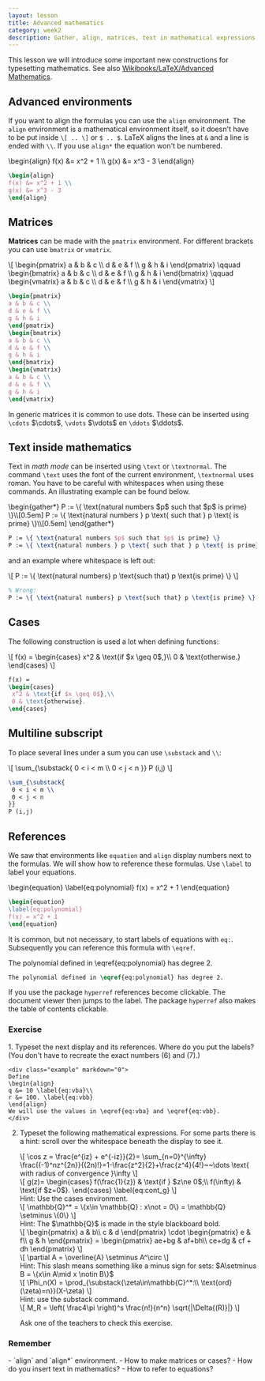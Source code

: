 ```yaml
---
layout: lesson
title: Advanced mathematics
category: week2
description: Gather, align, matrices, text in mathematical expressions, cases, multiline subscripts, references.
---
```

This lesson we will introduce some important new constructions for
typesetting mathematics.
See also [Wikibooks/LaTeX/Advanced Mathematics](https://en.wikibooks.org/wiki/LaTeX/Advanced_Mathematics).

Advanced environments
---------------------
If you want to align the formulas you can use the `align` environment.
The `align` environment is a mathematical environment itself, so it
doesn't have to be put inside `\[ .. \]` or `$ .. $`.
LaTeX aligns the lines at `&` and a line is ended with `\\`.
If you use `align*` the equation won't be numbered.

<div class="example" markdown="0">
\begin{align}
f(x) &= x^2 + 1 \\
g(x) &= x^3 - 3
\end{align}
</div>

```latex
\begin{align}
f(x) &= x^2 + 1 \\
g(x) &= x^3 - 3
\end{align}
```

Matrices
--------

**Matrices** can be made with the `pmatrix` environment. For different
brackets you can use `bmatrix` or `vmatrix`.

<div class="example" markdown="0">
\[
\begin{pmatrix}
a & b & c \\
d & e & f \\
g & h & i
\end{pmatrix}
\qquad
\begin{bmatrix}
a & b & c \\
d & e & f \\
g & h & i
\end{bmatrix}
\qquad
\begin{vmatrix}
a & b & c \\
d & e & f \\
g & h & i
\end{vmatrix}
\]
</div>

```latex
\begin{pmatrix}
a & b & c \\
d & e & f \\
g & h & i
\end{pmatrix}
\begin{bmatrix}
a & b & c \\
d & e & f \\
g & h & i
\end{bmatrix}
\begin{vmatrix}
a & b & c \\
d & e & f \\
g & h & i
\end{vmatrix}
```

In generic matrices it is common to use dots. These can be inserted
using `\cdots` \$\cdots\$, `\vdots` \$\vdots\$ en `\ddots`
\$\ddots\$.

Text inside mathematics
-----------------------

Text in *math mode* can be inserted using `\text` or `\textnormal`. The
command `\text` uses the font of the current environment, `\textnormal`
uses roman. You have to be careful with whitespaces when using these
commands. An illustrating example can be found below.

<div class="example" markdown="0">
\begin{gather*}
P := \{ \text{natural numbers $p$ such that $p$ is prime}
\}\\[0.5em]
P := \{ \text{natural numbers } p \text{ such that } p \text{ is
prime} \}\\[0.5em]
\end{gather*}
</div>

```latex
P := \{ \text{natural numbers $p$ such that $p$ is prime} \}
P := \{ \text{natural numbers } p \text{ such that } p \text{ is prime} \}
```

and an example where whitespace is left out:

<div class="example" markdown="0">
\[
P := \{ \text{natural numbers} p \text{such that} p \text{is prime}
\}
\]
</div>

```latex
% Wrong:
P := \{ \text{natural numbers} p \text{such that} p \text{is prime} \}
```

Cases
-----

The following construction is used a lot when defining functions:

<div class="example" markdown="0">
\[
f(x) =
\begin{cases}
 x^2 & \text{if $x \geq 0$,}\\
 0 & \text{otherwise.}
\end{cases}
\]
</div>

```latex
f(x) =
\begin{cases}
 x^2 & \text{if $x \geq 0$},\\
 0 & \text{otherwise}.
\end{cases}
```

Multiline subscript
-------------------

To place several lines under a sum you can use `\substack` and `\\`:

<div class="example" markdown="0">
\[
\sum_{\substack{
 0 < i < m \\
 0 < j < n
}}
P (i,j)
\]
</div>

```latex
\sum_{\substack{
 0 < i < m \\
 0 < j < n
}}
P (i,j)
```

References
----------

We saw that environments like `equation` and `align` display numbers
next to the formulas. We will show how to reference these formulas. Use
`\label` to label your equations.

<div class="example" markdown="0">
\begin{equation}
\label{eq:polynomial}
f(x) = x^2 + 1
\end{equation}
</div>

```latex
\begin{equation}
\label{eq:polynomial}
f(x) = x^2 + 1
\end{equation}
```

It is common, but not necessary, to start labels of equations with
`eq:`. Subsequently you can reference this formula with `\eqref`.

<div class="example" markdown="0">
The polynomial defined in \eqref{eq:polynomial} has degree 2.
</div>

```latex
The polynomial defined in \eqref{eq:polynomial} has degree 2.
```

If you use the package `hyperref` references become clickable. The
document viewer then jumps to the label. The package `hyperref` also
makes the table of contents clickable.

<div class="panel panel-primary">
<h3 class="panel-heading panel-title"> Exercise </h3>
<div class="panel-body">
1.  Typeset the next display and its references. Where do you put the
    labels? (You don't have to recreate the exact numbers (6) and (7).)

    <div class="example" markdown="0">
    Define
    \begin{align}
    q &= 10 \label{eq:vba}\\
    r &= 100. \label{eq:vbb}
    \end{align}
    We will use the values in \eqref{eq:vba} and \eqref{eq:vbb}.
    </div>

2. Typeset the following mathematical expressions. For some parts there
    is a hint: scroll over the whitespace beneath the display to see it.

    <div class="example" markdown="0">
    \[
    \cos z = \frac{e^{iz} + e^{-iz}}{2}= \sum_{n=0}^{\infty}
    \frac{(-1)^nz^{2n}}{(2n)!}=1-\frac{z^2}{2}+\frac{z^4}{4!}~~\dots
    \text{ with radius of convergence }\infty
    \]
    </div>

    <div class="example" markdown="0">
    \[
    g(z)=
    \begin{cases}
    f(\frac{1}{z}) & \text{if } $z\ne 0$;\\
    f(\infty) & \text{if $z=0$}.
    \end{cases}
    \label{eq:cont_g}
    \]
    </div>
    <div class="hint">
    Hint: Use the cases environment.
    </div>

    <div class="example" markdown="0">
    \[
    \mathbb{Q}^* = \{x\in \mathbb{Q} : x\not = 0\} = \mathbb{Q} \setminus \{0\}
    \]
    </div>
    <div class="hint">
    Hint: The $\mathbb{Q}$ is made in the style blackboard bold.
    </div>

    <div class="example" markdown="0">
    \[
    \begin{pmatrix}
    a & b\\
    c & d
    \end{pmatrix}
    \cdot
    \begin{pmatrix}
    e & f\\
    g & h
    \end{pmatrix} =
    \begin{pmatrix}
    ae+bg & af+bh\\
    ce+dg & cf + dh
    \end{pmatrix}
    \]
    </div>

    <div class="example" markdown="0">
    \[
    \partial A = \overline{A} \setminus A^\circ
    \]
    </div>
    <div class="hint" markdown="0">
    Hint: This slash means something like a minus sign for sets:
    $A\setminus B = \{x\in A\mid x \notin B\}$
    </div>

    <div class="example" markdown="0">
    \[
    \Phi_n(X) = \prod_{\substack{\zeta\in\mathbb{C}^*:\\
    \text{ord}(\zeta)=n}}(X-\zeta)
    \]
    </div>

    <div class="hint">
    Hint: use the substack command.
    </div>

    <div class="example" markdown="0">
    \[
    M_R = \left( \frac4\pi \right)^s \frac{n!}{n^n}
    \sqrt{|\Delta{(R)}|}
    \]
    </div>

    Ask one of the teachers to check this exercise.

</div> </div>
<div class="panel panel-success">
<h3 class="panel-heading panel-title"> Remember </h3>
<div class="panel-body">
-   `align` and `align*` environment.
-   How to make matrices or cases?
-   How do you insert text in mathematics?
-   How to refer to equations?

</div>
</div>
